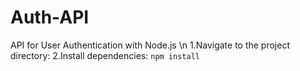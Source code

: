 # Auth-API
API for User Authentication with Node.js
\n
1.Navigate to the project directory:
2.Install dependencies:
  <code>npm install</code>
  
